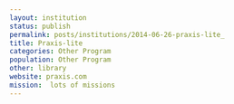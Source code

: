 ```yaml
---
layout: institution
status: publish
permalink: posts/institutions/2014-06-26-praxis-lite_
title: Praxis-lite 
categories: Other Program
population: Other Program
other: library
website: praxis.com
mission:  lots of missions
---
```


